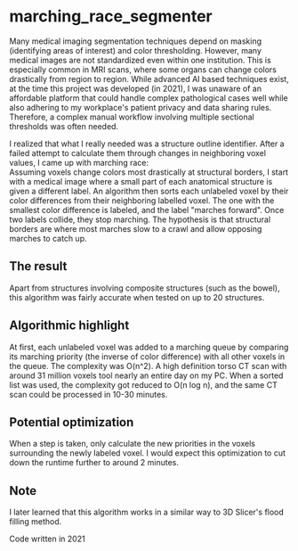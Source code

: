 # marching_race_segmenter  

Many medical imaging segmentation techniques depend on masking (identifying areas of interest) and color thresholding. However, many medical images are not standardized even within one institution. This is especially common in MRI scans, where some organs can change colors drastically from region to region. While advanced AI based techniques exist, at the time this project was developed (in 2021), I was unaware of an affordable platform that could handle complex pathological cases well while also adhering to my workplace's patient privacy and data sharing rules. Therefore, a complex manual workflow involving multiple sectional thresholds was often needed.  
  
I realized that what I really needed was a structure outline identifier. After a failed attempt to calculate them through changes in neighboring voxel values, I came up with marching race:  
Assuming voxels change colors most drastically at structural borders, I start with a medical image where a small part of each anatomical structure is given a different label. An algorithm then sorts each unlabeled voxel by their color differences from their neighboring labelled voxel. The one with the smallest color difference is labeled, and the label "marches forward". Once two labels collide, they stop marching. The hypothesis is that structural borders are where most marches slow to a crawl and allow opposing marches to catch up.  
  
## The result  
Apart from structures involving composite structures (such as the bowel), this algorithm was fairly accurate when tested on up to 20 structures.  
  
## Algorithmic highlight  
At first, each unlabeled voxel was added to a marching queue by comparing its marching priority (the inverse of color difference) with all other voxels in the queue. The complexity was O(n^2). A high definition torso CT scan with around 31 million voxels tool nearly an entire day on my PC.
When a sorted list was used, the complexity got reduced to O(n log n), and the same CT scan could be processed in 10-30 minutes.

## Potential optimization  
When a step is taken, only calculate the new priorities in the voxels surrounding the newly labeled voxel. I would expect this optimization to cut down the runtime further to around 2 minutes.  

## Note
I later learned that this algorithm works in a similar way to 3D Slicer's flood filling method.  

Code written in 2021
